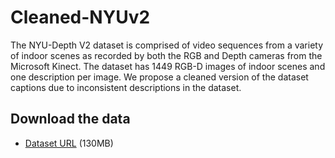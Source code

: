 # Cleaned-NYUv2

The NYU-Depth V2 dataset is comprised of video sequences from a variety of indoor scenes as recorded by both the RGB and Depth cameras from the Microsoft Kinect. The dataset has 1449 RGB-D images of indoor scenes and one description per image. We propose a cleaned version of the dataset captions due to inconsistent descriptions in the dataset.

## Download the data

* [Dataset URL](https://drive.google.com/file/d/1QBBr6O5bkh2inY21rbY9WXCHpFdBw0b0/view?usp=share_link) (130MB)
